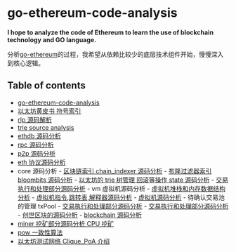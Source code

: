 # go-ethereum-code-analysis

**I hope to analyze the code of Ethereum to learn the use of blockchain technology and GO language.**

分析[go-ethereum](https://github.com/ethereum/go-ethereum)的过程，我希望从依赖比较少的底层技术组件开始，慢慢深入到核心逻辑。

## Table of contents

- [go-ethereum-code-analysis](/go-ethereum-code-analysis.md)
- [以太坊黄皮书 符号索引](a黄皮书里面出现的所有的符号索引.md)
- [rlp 源码解析](/rlp源码解析.md)
- [trie source analysis](/trie-analysis.md)
- [ethdb 源码分析](/ethdb源码分析.md)
- [rpc 源码分析](/rpc源码分析.md)
- [p2p 源码分析](/p2p源码分析.md)
- [eth 协议源码分析](/eth-analysis.md)
- core 源码分析 - [区块链索引 chain_indexer 源码分析](/core-chain_indexer源码解析.md) - [布隆过滤器索引 bloombits 源码分析](/core-bloombits源码分析.md) - [以太坊的 trie 树管理 回滚等操作 state 源码分析](/core-state源码分析.md) - [交易执行和处理部分源码分析](/core-state-process源码分析.md) - vm 虚拟机源码分析 - [虚拟机堆栈和内存数据结构分析](/core-vm-stack-memory源码分析.md) - [虚拟机指令,跳转表,解释器源码分析](/core-vm-jumptable-instruction.md) - [虚拟机源码分析](/core-vm源码分析.md) - 待确认交易池的管理 txPool - [交易执行和处理部分源码分析](/core-txlist交易池的一些数据结构源码分析.md) - [交易执行和处理部分源码分析](/core-txpool交易池源码分析.md) - [创世区块的源码分析](/core-genesis创世区块源码分析.md) - [blockchain 源码分析](/core-blockchain源码分析.md)
- [miner 挖矿部分源码分析 CPU 挖矿](/miner挖矿部分源码分析CPU挖矿.md)
- [pow 一致性算法](/pow一致性算法.md)
- [以太坊测试网络 Clique_PoA 介绍](/以太坊测试网络Clique_PoA介绍.md)
